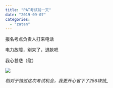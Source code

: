 ```yaml
---
title: "PAT考试前一天"
date: "2019-09-07"
categories: 
  - "zatan"
---
```


报名考点负责人打来电话

电力故障，别来了，退款吧

我心甚悲（慰）

![](images/IMG_20190907_145308-968x1024.jpg)

_相对于错过这次考试机会，我更开心省下了256块钱$\_$_
